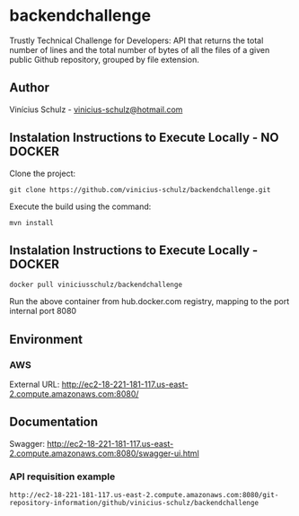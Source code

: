 # backendchallenge
Trustly Technical Challenge for Developers: API that returns the total number of lines and the total number of bytes of all the files of a given public Github repository, grouped by file extension.

## Author
Vinícius Schulz - vinicius-schulz@hotmail.com

## Instalation Instructions to Execute Locally - NO DOCKER

Clone the project:
```
git clone https://github.com/vinicius-schulz/backendchallenge.git
```

Execute the build using the command:
```
mvn install 
```

## Instalation Instructions to Execute Locally - DOCKER

```
docker pull viniciusschulz/backendchallenge
```
Run the above container from hub.docker.com registry, mapping to the port internal port 8080 

## Environment

### AWS 
External URL: http://ec2-18-221-181-117.us-east-2.compute.amazonaws.com:8080/

## Documentation
Swagger: http://ec2-18-221-181-117.us-east-2.compute.amazonaws.com:8080/swagger-ui.html

### API requisition example

```
http://ec2-18-221-181-117.us-east-2.compute.amazonaws.com:8080/git-repository-information/github/vinicius-schulz/backendchallenge
```
